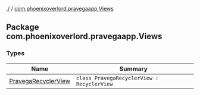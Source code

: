 [./](../index.md) / [com.phoenixoverlord.pravegaapp.Views](./index.md)

## Package com.phoenixoverlord.pravegaapp.Views

### Types

| Name | Summary |
|---|---|
| [PravegaRecyclerView](-pravega-recycler-view/index.md) | `class PravegaRecyclerView : RecyclerView` |
